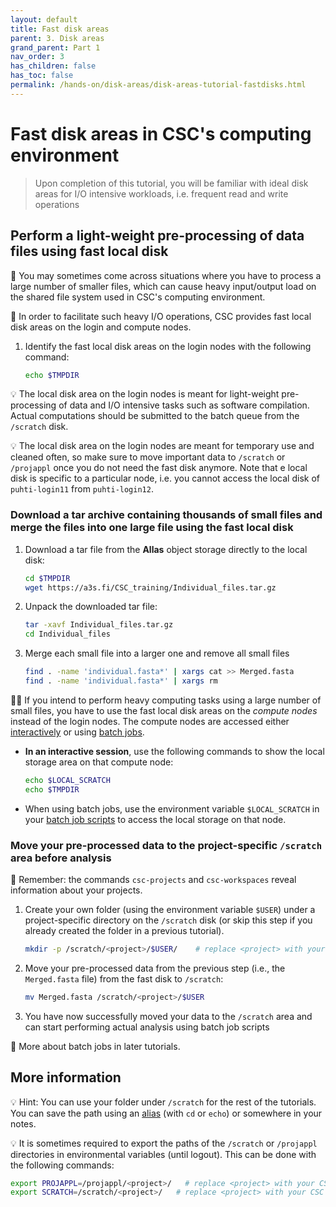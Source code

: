 ```yaml
---
layout: default
title: Fast disk areas
parent: 3. Disk areas
grand_parent: Part 1
nav_order: 3
has_children: false
has_toc: false
permalink: /hands-on/disk-areas/disk-areas-tutorial-fastdisks.html
---
```


# Fast disk areas in CSC's computing environment

> Upon completion of this tutorial, you will be familiar with ideal disk areas for I/O intensive workloads, i.e. frequent read and write operations

## Perform a light-weight pre-processing of data files using fast local disk

💬 You may sometimes come across situations where you have to process a large number of smaller files, which can cause heavy input/output load on the shared file system used in CSC's computing environment.

💬 In order to facilitate such heavy I/O operations, CSC provides fast local disk areas on the login and compute nodes.

1. Identify the fast local disk areas on the login nodes with the following command:

   ```bash
   echo $TMPDIR
   ```

💡 The local disk area on the login nodes is meant for light-weight pre-processing of data and I/O intensive tasks such as software compilation. Actual computations should be submitted to the batch queue from the `/scratch` disk.

💡 The local disk area on the login nodes are meant for temporary use and cleaned often, so make sure to move important data to `/scratch` or `/projappl` once you do not need the fast disk anymore. Note that e local disk is specific to a particular node, i.e. you cannot access the local disk of `puhti-login11` from `puhti-login12`.

### Download a tar archive containing thousands of small files and merge the files into one large file using the fast local disk

1. Download a tar file from the **Allas** object storage directly to the local disk:
  
   ```bash
   cd $TMPDIR           
   wget https://a3s.fi/CSC_training/Individual_files.tar.gz
   ```

2. Unpack the downloaded tar file:

   ```bash
   tar -xavf Individual_files.tar.gz
   cd Individual_files
   ```

3. Merge each small file into a larger one and remove all small files

   ```bash
   find . -name 'individual.fasta*' | xargs cat >> Merged.fasta
   find . -name 'individual.fasta*' | xargs rm
   ```

☝🏻 If you intend to perform heavy computing tasks using a large number of small files, you have to use the fast local disk areas on the *compute nodes* instead of the login nodes. The compute nodes are accessed either [interactively](https://docs.csc.fi/computing/running/interactive-usage/) or using [batch jobs](https://docs.csc.fi/computing/running/creating-job-scripts-puhti).

- **In an interactive session**, use the following commands to show the local storage area on that compute node:

   ```bash
   echo $LOCAL_SCRATCH
   echo $TMPDIR
   ```

- When using batch jobs, use the environment variable `$LOCAL_SCRATCH` in your [batch job scripts](https://docs.csc.fi/computing/running/creating-job-scripts-puhti/#local-storage) to access the local storage on that node.

### Move your pre-processed data to the project-specific `/scratch` area before analysis

💭 Remember: the commands `csc-projects` and `csc-workspaces` reveal information about your projects.

1. Create your own folder (using the environment variable `$USER`) under a project-specific directory on the `/scratch` disk (or skip this step if you already created the folder in a previous tutorial).

   ```bash
   mkdir -p /scratch/<project>/$USER/    # replace <project> with your CSC project, e.g. project_2001234
   ```

2. Move your pre-processed data from the previous step (i.e., the `Merged.fasta` file) from the fast disk to `/scratch`:

   ```bash
   mv Merged.fasta /scratch/<project>/$USER
   ```

3. You have now successfully moved your data to the `/scratch` area and can start performing actual analysis using batch job scripts

💬 More about batch jobs in later tutorials.

## More information

💡 Hint: You can use your folder under `/scratch` for the rest of the tutorials. You can save the path using an [alias](https://www.shell-tips.com/bash/alias/) (with `cd` or `echo`) or somewhere in your notes.

💡 It is sometimes required to export the paths of the `/scratch` or `/projappl` directories in environmental variables (until logout). This can be done with the following commands:

```bash
export PROJAPPL=/projappl/<project>/   # replace <project> with your CSC project, e.g. project_2001234
export SCRATCH=/scratch/<project>/   # replace <project> with your CSC project, e.g. project_2001234
```
